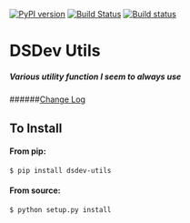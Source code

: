[![PyPI version](https://badge.fury.io/py/dsdev-utils.svg)](http://badge.fury.io/py/dsdev-utils) [![Build Status](https://travis-ci.org/JMSwag/dsdev-utils.svg?branch=master)](https://travis-ci.org/JMSwag/dsdev-utils) [![Build status](https://ci.appveyor.com/api/projects/status/sepw766w1qrw8wa6?svg=true)](https://ci.appveyor.com/project/JMSwag/dsdev-utils)

# DSDev Utils
##### Various utility function I seem to always use

######[Change Log](https://github.com/JMSwag/dsdev-utils/docs/changelog.md "Change Log")

## To Install

#### From pip:

    $ pip install dsdev-utils

#### From source:

    $ python setup.py install
